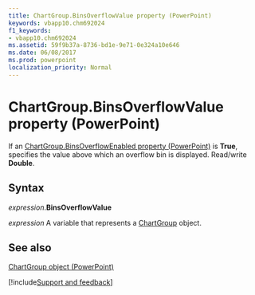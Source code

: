 ```yaml
---
title: ChartGroup.BinsOverflowValue property (PowerPoint)
keywords: vbapp10.chm692024
f1_keywords:
- vbapp10.chm692024
ms.assetid: 59f9b37a-8736-bd1e-9e71-0e324a10e646
ms.date: 06/08/2017
ms.prod: powerpoint
localization_priority: Normal
---
```



# ChartGroup.BinsOverflowValue property (PowerPoint)

If an [ChartGroup.BinsOverflowEnabled property (PowerPoint)](PowerPoint.chartgroup.binsoverflowenabled.md) is **True**, specifies the value above which an overflow bin is displayed. Read/write  **Double**.


## Syntax

_expression_.**BinsOverflowValue**

_expression_ A variable that represents a [ChartGroup](./PowerPoint.ChartGroup.md) object.


## See also


[ChartGroup object (PowerPoint)](PowerPoint.ChartGroup.md)

[!include[Support and feedback](~/includes/feedback-boilerplate.md)]